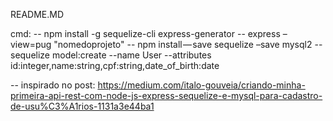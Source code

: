 README.MD

cmd: 
-- npm install -g sequelize-cli express-generator
-- express –view=pug "nomedoprojeto"
-- npm install — save sequelize –save mysql2
-- sequelize model:create --name User --attributes id:integer,name:string,cpf:string,date_of_birth:date

-- inspirado no post:
https://medium.com/italo-gouveia/criando-minha-primeira-api-rest-com-node-js-express-sequelize-e-mysql-para-cadastro-de-usu%C3%A1rios-1131a3e44ba1

